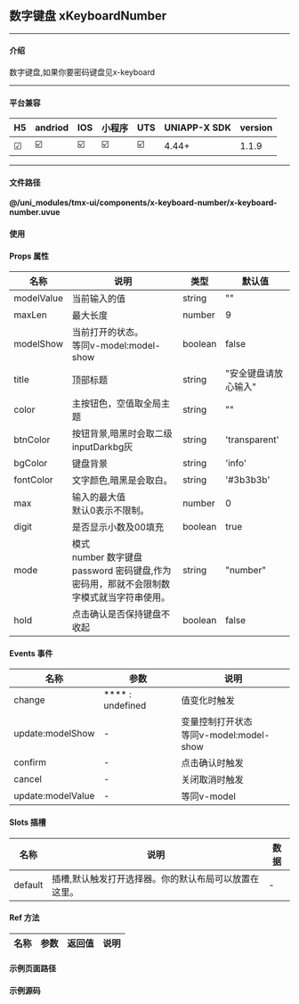 
## 数字键盘 xKeyboardNumber

***

#### 介绍

数字键盘,如果你要密码键盘见x-keyboard

***

#### 平台兼容

| H5 | andriod | IOS | 小程序 | UTS | UNIAPP-X SDK | version |
| --- | --- | --- | --- | --- | --- | --- |
| ☑ | ☑️ | ☑️ | ☑️ | ☑️ | 4.44+ | 1.1.9 |

***

#### 文件路径

**@/uni_modules/tmx-ui/components/x-keyboard-number/x-keyboard-number.uvue**

#### 使用

<x-keyboard-number></x-keyboard-number>

#### Props 属性

| 名称 | 说明 | 类型 | 默认值 |
| ------ | ---- | ---- | ---- |
| modelValue | 当前输入的值 | string | "" |
| maxLen | 最大长度 | number | 9 |
| modelShow | 当前打开的状态。<br>等同v-model:model-show | boolean | false |
| title | 顶部标题 | string | "安全键盘请放心输入" |
| color | 主按钮色，空值取全局主题 | string | "" |
| btnColor | 按钮背景,暗黑时会取二级inputDarkbg灰 | string | 'transparent' |
| bgColor | 键盘背景 | string | 'info' |
| fontColor | 文字颜色,暗黑是会取白。 | string | '#3b3b3b' |
| max | 输入的最大值<br>默认0表示不限制。 | number | 0 |
| digit | 是否显示小数及00填充 | boolean | true |
| mode | 模式<br>number 数字键盘<br>password 密码键盘,作为密码用，那就不会限制数字模式就当字符串使用。 | string | "number" |
| hold | 点击确认是否保持键盘不收起 | boolean | false |



#### Events 事件

| 名称 | 参数 | 说明 |
| ------ | ---- | ---- |
| change | **** : undefined | 值变化时触发 |
| update:modelShow | - | 变量控制打开状态<br>等同v-model:model-show |
| confirm | - | 点击确认时触发 |
| cancel | - | 关闭取消时触发 |
| update:modelValue | - | 等同v-model |


#### Slots 插槽

| 名称 | 说明 | 数据 |
| ------ | ---- | ---- |
| default | 插槽,默认触发打开选择器。你的默认布局可以放置在这里。 | - |


#### Ref 方法

| 名称 | 参数 | 返回值 | 说明 |
| ------ | ---- | ---- | ---- |


#### 示例页面路径



#### 示例源码


		
